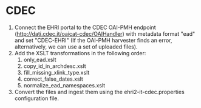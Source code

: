# CDEC

1. Connect the EHRI portal to the CDEC OAI-PMH endpoint (http://dati.cdec.it/oaicat-cdec/OAIHandler) with metadata format "ead" and set "CDEC-EHRI" (If the OAI-PMH harvester finds an error, alternatively, we can use a set of uploaded files). 
2. Add the XSLT transformations in the following order:
    1. only_ead.xslt
    2. copy_id_in_archdesc.xslt
    3. fill_missing_xlink_type.xslt
    4. correct_false_dates.xslt
    5. normalize_ead_namespaces.xslt
3. Convert the files and ingest them using the ehri2-it-cdec.properties configuration file. 